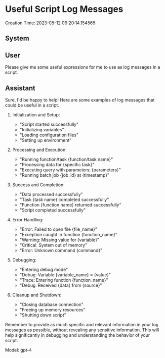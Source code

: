 

# Useful Script Log Messages

Creation Time: 2023-05-12 09:20:14.154565

## System



## User

Please give me some useful expressions for me to use as log messages in a script.

## Assistant

Sure, I'd be happy to help! Here are some examples of log messages that could be useful in a script. 

1. Initialization and Setup:
   - "Script started successfully"
   - "Initializing variables"
   - "Loading configuration files"
   - "Setting up environment"

2. Processing and Execution:
   - "Running function/task {function/task name}"
   - "Processing data for {specific task}"
   - "Executing query with parameters: {parameters}"
   - "Running batch job {job_id} at {timestamp}"

3. Success and Completion:
   - "Data processed successfully"
   - "Task {task name} completed successfully"
   - "Function {function name} returned successfully"
   - "Script completed successfully"

4. Error Handling:
   - "Error: Failed to open file {file_name}"
   - "Exception caught in function {function_name}"
   - "Warning: Missing value for {variable}"
   - "Critical: System out of memory"
   - "Error: Unknown command {command}"

5. Debugging:
   - "Entering debug mode"
   - "Debug: Variable {variable_name} = {value}"
   - "Trace: Entering function {function_name}"
   - "Debug: Received {data} from {source}"

6. Cleanup and Shutdown:
   - "Closing database connection"
   - "Freeing up memory resources"
   - "Shutting down script"

Remember to provide as much specific and relevant information in your log messages as possible, without revealing any sensitive information. This will help significantly in debugging and understanding the behavior of your script.

Model: gpt-4

